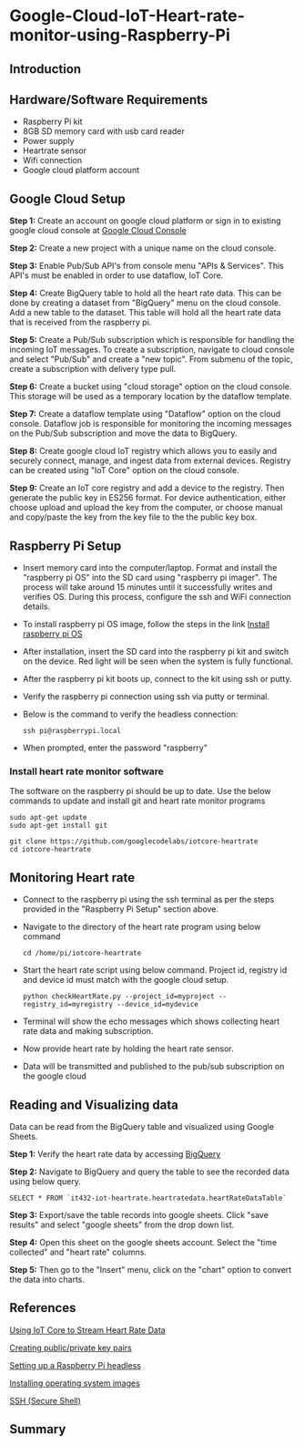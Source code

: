 # Google-Cloud-IoT-Heart-rate-monitor-using-Raspberry-Pi

## Introduction

## Hardware/Software Requirements
* Raspberry Pi kit
* 8GB SD memory card with usb card reader
* Power supply
* Heartrate sensor
* Wifi connection
* Google cloud platform account

## Google Cloud Setup

**Step 1:** Create an account on google cloud platform or sign in to existing google cloud console at [Google Cloud Console](https://console.cloud.google.com)

**Step 2:** Create a new project with a unique name on the cloud console.

**Step 3:** Enable Pub/Sub API's from console menu "APIs & Services". This API's must be enabled in order to use dataflow, IoT Core.

**Step 4:** Create BigQuery table to hold all the heart rate data. This can be done by creating a dataset from "BigQuery" menu on the cloud console. Add a new table to the dataset. This table will hold all the heart rate data that is received from the raspberry pi.

**Step 5:** Create a Pub/Sub subscription which is responsible for handling the incoming IoT messages. To create a subscription, navigate to cloud console and select "Pub/Sub" and create a "new topic". From submenu of the topic, create a subscription with delivery type pull.

**Step 6:** Create a bucket using "cloud storage" option on the cloud console. This storage will be used as a temporary location by the dataflow template.

**Step 7:** Create a dataflow template using "Dataflow" option on the cloud console. Dataflow job is responsible for monitoring the incoming messages on the Pub/Sub subscription and move the data to BigQuery. 

**Step 8:** Create google cloud IoT registry which allows you to easily and securely connect, manage, and ingest data from external devices. Registry can be created using "IoT Core" option on the cloud console.

**Step 9:** Create an IoT core registry and add a device to the registry. Then generate the public key in ES256 format. For device authentication, either choose upload and upload the key from the computer, or choose manual and copy/paste the key from the key file to the the public key box.


## Raspberry Pi Setup

* Insert memory card into the computer/laptop. Format and install the "raspberry pi OS" into the SD card using "raspberry pi imager". The process will take around 15 minutes until it successfully writes and verifies OS. During this process, configure the ssh and WiFi connection details.

* To install raspberry pi OS image, follow the steps in the link [Install raspberry pi OS](https://www.raspberrypi.org/documentation/installation/installing-images/README.md)

* After installation, insert the SD card into the raspberry pi kit and switch on the device. Red light will be seen when the system is fully functional.

* After the raspberry pi kit boots up, connect to the kit using ssh or putty.

* Verify the raspberry pi connection using ssh via putty or terminal. 

* Below is the command to verify the headless connection:
  ```
  ssh pi@raspberrypi.local
  ```
 * When prompted, enter the password "raspberry"

 ### Install heart rate monitor software
 
 The software on the raspberry pi should be up to date.
 Use the below commands to update and install git and heart rate monitor programs
 ```
 sudo apt-get update
 sudo apt-get install git
 
 git clone https://github.com/googlecodelabs/iotcore-heartrate
 cd iotcore-heartrate
 ```
  
  ## Monitoring Heart rate
  
* Connect to the raspberry pi using the ssh terminal as per the steps provided in the "Raspberry Pi Setup" section above.

* Navigate to the directory of the heart rate program using below command
  ```
  cd /home/pi/iotcore-heartrate
  ```
* Start the heart rate script using below command. 
  Project id, registry id and device id must match with the google cloud setup.
  ```
  python checkHeartRate.py --project_id=myproject --registry_id=myregistry --device_id=mydevice
  ```
* Terminal will show the echo messages which shows collecting heart rate data and making subscription. 

* Now provide heart rate by holding the heart rate sensor.

* Data will be transmitted and published to the pub/sub subscription on the google cloud


  

## Reading and Visualizing data

Data can be read from the BigQuery table and visualized using Google Sheets.

**Step 1:** Verify the heart rate data by accessing [BigQuery](https://console.cloud.google.com/bigquery?utm_source=bqui&utm_medium=link&utm_campaign=classic&project=rare-disk-306423&ws=!1m0)

**Step 2:** Navigate to BigQuery and query the table to see the recorded data using below query.

```
SELECT * FROM `it432-iot-heartrate.heartratedata.heartRateDataTable`
```

**Step 3:** Export/save the table records into google sheets. Click "save results" and select "google sheets" from the drop down list.

**Step 4:** Open this sheet on the google sheets account. Select the "time collected" and "heart rate" columns.

**Step 5:** Then go to the "Insert" menu, click on the "chart" option to convert the data into charts.



## References

[Using IoT Core to Stream Heart Rate Data](https://codelabs.developers.google.com/codelabs/iotcore-heartrate#8)

[Creating public/private key pairs](https://cloud.google.com/iot/docs/how-tos/credentials/keys)

[Setting up a Raspberry Pi headless](https://www.raspberrypi.org/documentation/configuration/wireless/headless.md)

[Installing operating system images](https://www.raspberrypi.org/documentation/installation/installing-images/README.md)

[SSH (Secure Shell)](https://www.raspberrypi.org/documentation/remote-access/ssh/README.md)


## Summary




